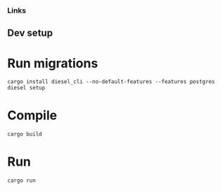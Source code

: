 ### Links

## Dev setup 

# Run migrations

```shell
cargo install diesel_cli --no-default-features --features postgres
diesel setup 
```

# Compile

```shell
cargo build
```

# Run

```shell
cargo run
```
